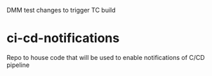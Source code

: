 DMM test changes to trigger TC build
# ci-cd-notifications
Repo to house code that will be used to enable notifications of C/CD pipeline

